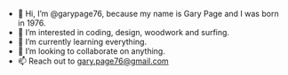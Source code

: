 - 👋 Hi, I’m @garypage76, because my name is Gary Page and I was born in 1976.
- 👀 I’m interested in coding, design, woodwork and surfing.
- 🌱 I’m currently learning everything.
- 💞️ I’m looking to collaborate on anything.
- 📫 Reach out to gary.page76@gmail.com

<!---
garypage76/garypage76 is a ✨ special ✨ repository because its `README.md` (this file) appears on your GitHub profile.
You can click the Preview link to take a look at your changes.
--->
